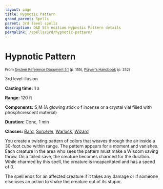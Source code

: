 ```yaml
---
layout: page
title: Hypnotic Pattern
grand_parent: Spells
parent: 3rd level spells 
description: D&D 5th edition Hypnotic Pattern details
permalink: /spells/3rd/hypnotic-pattern/
---
```


# Hypnotic Pattern

<small>From <a target="_blank" href="https://media.wizards.com/2016/downloads/DND/SRD-OGL_V5.1.pdf">System Reference Document 5.1</a> (p. 155), <a target="_blank" href="https://dnd.wizards.com/products/tabletop-games/rpg-products/rpg_playershandbook">Player's Handbook</a> (p. 252)</small>


3rd level illusion

**Casting time:** 1 a

**Range:** 120 ft

**Components:** S,M (A glowing stick o f incense or a crystal vial filled with phosphorescent material)

**Duration:** Conc, 1 min

**Classes:** [Bard](/classes/bard/), [Sorcerer](/classes/sorcerer/), [Warlock](/classes/warlock/), [Wizard](/classes/wizard/)

You create a twisting pattern of colors that weaves through the air inside a 30-foot cube within range. The pattern appears for a moment and vanishes. Each creature in the area who sees the pattern must make a Wisdom saving throw. On a failed save, the creature becomes charmed for the duration. While charmed by this spell, the creature is incapacitated and has a speed of 0.

   The spell ends for an affected creature if it takes any damage or if someone else uses an action to shake the creature out of its stupor.
